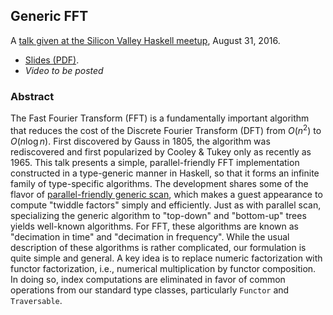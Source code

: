 ## Generic FFT

A [talk given at the Silicon Valley Haskell meetup](https://www.meetup.com/haskellhackers/events/233268893/), August 31, 2016.

*   [Slides (PDF)](http://conal.net/talks/generic-fft.pdf).
*   *Video to be posted*

### Abstract

The Fast Fourier Transform (FFT) is a fundamentally important algorithm that reduces the cost of the Discrete Fourier Transform (DFT) from $O(n^2)$ to $O(n \log n)$.
First discovered by Gauss in 1805, the algorithm was rediscovered and first popularized by Cooley & Tukey only as recently as 1965.
This talk presents a simple, parallel-friendly FFT implementation constructed in a type-generic manner in Haskell, so that it forms an infinite family of type-specific algorithms.
The development shares some of the flavor of [parallel-friendly generic scan](https://github.com/conal/talk-2013-understanding-parallel-scan), which makes a guest appearance to compute "twiddle factors" simply and efficiently.
Just as with parallel scan, specializing the generic algorithm to "top-down" and "bottom-up" trees yields well-known algorithms.
For FFT, these algorithms are known as "decimation in time" and "decimation in frequency".
While the usual description of these algorithms is rather complicated, our formulation is quite simple and general.
A key idea is to replace numeric factorization with functor factorization, i.e., numerical multiplication by functor composition.
In doing so, index computations are eliminated in favor of common operations from our standard type classes, particularly `Functor` and `Traversable`.
